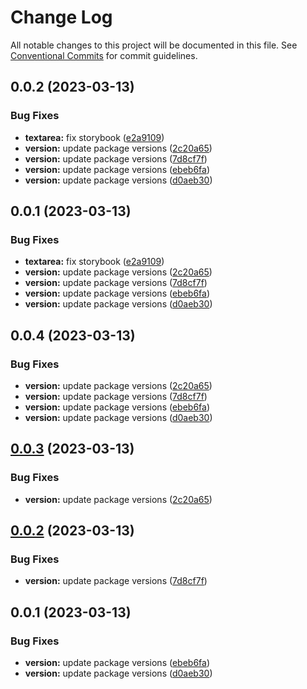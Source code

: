 # Change Log

All notable changes to this project will be documented in this file.
See [Conventional Commits](https://conventionalcommits.org) for commit guidelines.

## 0.0.2 (2023-03-13)

### Bug Fixes

- **textarea:** fix storybook ([e2a9109](https://github.com/yml-org/fe-component-library/commit/e2a9109798c17c77092555e83d73f50f0aedfec6))
- **version:** update package versions ([2c20a65](https://github.com/yml-org/fe-component-library/commit/2c20a6508da35e35a82b3572c27d37f5828749a6))
- **version:** update package versions ([7d8cf7f](https://github.com/yml-org/fe-component-library/commit/7d8cf7f15d4f548555eb74705c83e8125f89486c))
- **version:** update package versions ([ebeb6fa](https://github.com/yml-org/fe-component-library/commit/ebeb6faaae123cac74215813d1d1ffaf01fee0cc))
- **version:** update package versions ([d0aeb30](https://github.com/yml-org/fe-component-library/commit/d0aeb30a06f38e6a5b5b2f309f2cd86448a848e8))

## 0.0.1 (2023-03-13)

### Bug Fixes

- **textarea:** fix storybook ([e2a9109](https://github.com/yml-org/fe-component-library/commit/e2a9109798c17c77092555e83d73f50f0aedfec6))
- **version:** update package versions ([2c20a65](https://github.com/yml-org/fe-component-library/commit/2c20a6508da35e35a82b3572c27d37f5828749a6))
- **version:** update package versions ([7d8cf7f](https://github.com/yml-org/fe-component-library/commit/7d8cf7f15d4f548555eb74705c83e8125f89486c))
- **version:** update package versions ([ebeb6fa](https://github.com/yml-org/fe-component-library/commit/ebeb6faaae123cac74215813d1d1ffaf01fee0cc))
- **version:** update package versions ([d0aeb30](https://github.com/yml-org/fe-component-library/commit/d0aeb30a06f38e6a5b5b2f309f2cd86448a848e8))

## 0.0.4 (2023-03-13)

### Bug Fixes

- **version:** update package versions ([2c20a65](https://github.com/yml-org/fe-component-library/commit/2c20a6508da35e35a82b3572c27d37f5828749a6))
- **version:** update package versions ([7d8cf7f](https://github.com/yml-org/fe-component-library/commit/7d8cf7f15d4f548555eb74705c83e8125f89486c))
- **version:** update package versions ([ebeb6fa](https://github.com/yml-org/fe-component-library/commit/ebeb6faaae123cac74215813d1d1ffaf01fee0cc))
- **version:** update package versions ([d0aeb30](https://github.com/yml-org/fe-component-library/commit/d0aeb30a06f38e6a5b5b2f309f2cd86448a848e8))

## [0.0.3](https://github.com/yml-org/fe-component-library/compare/@yml-webcl/text-field@0.0.2...@yml-webcl/text-field@0.0.3) (2023-03-13)

### Bug Fixes

- **version:** update package versions ([2c20a65](https://github.com/yml-org/fe-component-library/commit/2c20a6508da35e35a82b3572c27d37f5828749a6))

## [0.0.2](https://github.com/yml-org/fe-component-library/compare/@yml-webcl/text-field@0.0.1...@yml-webcl/text-field@0.0.2) (2023-03-13)

### Bug Fixes

- **version:** update package versions ([7d8cf7f](https://github.com/yml-org/fe-component-library/commit/7d8cf7f15d4f548555eb74705c83e8125f89486c))

## 0.0.1 (2023-03-13)

### Bug Fixes

- **version:** update package versions ([ebeb6fa](https://github.com/yml-org/fe-component-library/commit/ebeb6faaae123cac74215813d1d1ffaf01fee0cc))
- **version:** update package versions ([d0aeb30](https://github.com/yml-org/fe-component-library/commit/d0aeb30a06f38e6a5b5b2f309f2cd86448a848e8))
